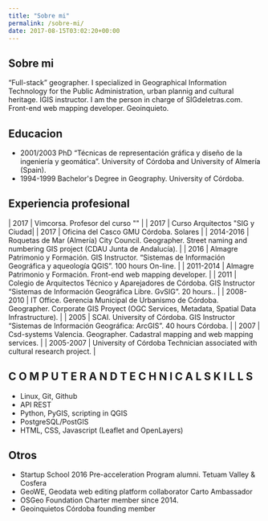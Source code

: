 ```yaml
---
title: "Sobre mi"
permalink: /sobre-mi/
date: 2017-08-15T03:02:20+00:00
---
```


## Sobre mi

“Full-stack” geographer. I specialized in Geographical Information Technology for the Public Administration, urban plannig and cultural heritage. IGIS instructor. I am the person in charge of SIGdeletras.com. Front-end web mapping developer. Geoinquieto.

## Educacion

- 2001/2003 PhD “Técnicas de representación gráfica y diseño de la ingeniería y geomática”. University of Córdoba and
University of Almería (Spain).
- 1994-1999 Bachelor's Degree in Geography. University of Córdoba.

## Experiencia profesional


| 2017 | Vimcorsa. Profesor del curso "" |
| 2017 | Curso Arquitectos "SIG y Ciudad|
| 2017 | Oficina del Casco GMU Córdoba. Solares |
| 2014-2016 | Roquetas de Mar (Almería) City Council. Geographer. Street naming and numbering GIS project (CDAU Junta de Andalucía). |
| 2016 | Almagre Patrimonio y Formación. GIS Instructor. “Sistemas de Información Geográfica y aqueología QGIS”. 100 hours On-line. |
| 2011-2014 | Almagre Patrimonio y Formación. Front-end web mapping developer. |
| 2011 | Colegio de Arquitectos Técnico y Aparejadores de Córdoba. GIS Instructor “Sistemas de Información Geográfica Libre. GvSIG”. 20 hours.. |
| 2008-2010 | IT Office. Gerencia Municipal de Urbanismo de Córdoba. Geographer. Corporate GIS Proyect (OGC Services, Metadata, Spatial Data Infrastructure). |
| 2005 | SCAI. University of Córdoba. GIS Instructor “Sistemas de Información Geográfica: ArcGIS”. 40 hours Córdoba. |
| 2007 | Csd-systems Valencia. Geographer. Cadastral mapping and web mapping services. |
| 2005-2007 | University of Córdoba Technician associated with cultural research project. |

## C O M P U T E R A N D T E C H N I C A L S K I L L S

- Linux, Git, Github
- API REST
- Python, PyGIS, scripting in QGIS
- PostgreSQL/PostGIS
- HTML, CSS, Javascript (Leaflet and OpenLayers)

## Otros

- Startup School 2016 Pre-acceleration Program alumni. Tetuam Valley & Cosfera
- GeoWE, Geodata web editing platform collaborator Carto Ambassador
- OSGeo Foundation Charter member since 2014. 
- Geoinquietos Córdoba founding member
